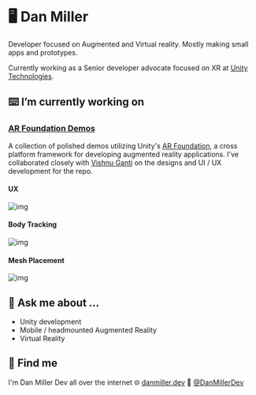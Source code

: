 # 🖥️ Dan Miller
Developer focused on Augmented and Virtual reality. Mostly making small apps and prototypes. 

Currently working as a Senior developer advocate focused on XR at [Unity Technologies](https://unity.com).
<br >
## ⌨️ I’m currently working on 
### [AR Foundation Demos](https://github.com/Unity-Technologies/arfoundation-demos)
A collection of polished demos utilizing Unity's [AR Foundation](https://unity.com/unity/features/arfoundation), a cross platform framework for developing augmented reality applications. I've collaborated closely with [Vishnu Ganti](https://twitter.com/vishnuganti) on the designs and UI / UX development for the repo. 

#### UX
![img](https://user-images.githubusercontent.com/2120584/87749208-e2b47100-c7ac-11ea-93ef-5955e2a541b1.png)
#### Body Tracking
![img](https://user-images.githubusercontent.com/2120584/87867157-20490380-c93f-11ea-8cbb-f04a764dba63.jpg)
#### Mesh Placement
![img](https://user-images.githubusercontent.com/2120584/87866691-77e47080-c939-11ea-9fe9-25a68ddd8a4b.JPG)

## 💬 Ask me about ...
* Unity development
* Mobile / headmounted Augmented Reality
* Virtual Reality

##  👀 Find me
I'm Dan Miller Dev all over the internet 
🌐 [danmiller.dev](http://danmiller.dev) 
🦚 [@DanMillerDev](https://twitter.com/DanMillerDev) 
